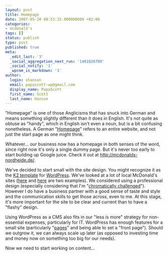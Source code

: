 ```yaml
---
layout: post
title: Homepage
date: 2007-05-20 08:53:15.000000000 +02:00
categories:
- mcdonald's
tags: []
status: publish
type: post
published: true
meta:
  _edit_last: '3'
  _social_aggregation_next_run: '1401626700'
  _social_notify: '1'
  _wpcom_is_markdown: '1'
author:
  login: shanson
  email: papascott-wp@gmail.com
  display_name: PapaScott
  first_name: Scott
  last_name: Hanson
---
```

<p>"Homepage" is one of those Anglicisms that has snuck into German and means something slightly different than it does in English. It's not quite as obtuse as "handy", which in English isn't even a noun, but is a bit confusing nonetheless. A German "<a href="http://dict.leo.org/ende?lang=en&amp;lp=ende&amp;search=homepage">Homepage</a>" refers to an entire website, and not just the start page as one might think.</p>
<p>Whatever... our business now has a homepage in both senses of the word, since right now it's only a single dummy page. But it's never too early to start building up Google juice. Check it out at <a href="http://mcdonalds-nordheide.de/">http://mcdonalds-nordheide.de/</a>.</p>
<p>We've decided to start small with the site design. You might recognize it as the <a href="http://getk2.com/">K2 template</a> for <a href="http://wordpress.org/">WordPress</a>. We've looked at a lot of local McDonald's sites (<a href="http://www.mcdonalds-regensburg.de/">here</a> and <a href="http://www.mcdonalds-hannover.de/">here</a> are two examples). We considered using a professional design (especially considering that I'm "<a href="http://www.papascott.de/archives/2002/07/09/30-ways-to-leave-your-lover/">chromatically challenged</a>"). However I do have a business partner with a good sense of taste and style and the communication skills to get those across, even to me. At this stage, it's more important for the site to be clear and current than to have a "flashy" design.</p>
<p>Using WordPress as a CMS also fits in our "less is more" strategy for non-essential expenses, particularly for IT. WordPress has enough features for a small site (particularly "<a href="http://codex.wordpress.org/Pages">pages</a>" and being able to set a "front page"). Should we outgrow it, we can always scale up later (as opposed to investing time and money now on something too big for our needs).</p>
<p>Now we need to start working on content...</p>
